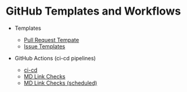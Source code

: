 # GitHub Templates and Workflows

- Templates
  - [Pull Request Tempate](PULL_REQUEST_TEMPLATE.md)
  - [Issue Templates](ISSUE_TEMPLATE)

- GitHub Actions (ci-cd pipelines)
  - [ci-cd](./workflows/NewApp.yaml)
  - [MD Link Checks](./workflows/mdlinkcheck.yaml)
  - [MD Link Checks (scheduled)](./workflows/scheduled_mdlinkcheck.yaml)
